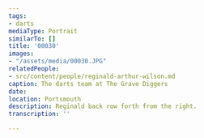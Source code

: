 ```yaml
---
tags:
- darts
mediaType: Portrait
similarTo: []
title: '00030'
images:
- "/assets/media/00030.JPG"
relatedPeople:
- src/content/people/reginald-arthur-wilson.md
caption: The darts team at The Grave Diggers
date: 
location: Portsmouth
description: Reginald back row forth from the right.
transcription: ''

---
```

